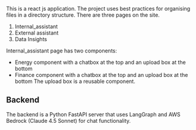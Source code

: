 This is a react js application. The project uses best practices for organising files in a directory structure. There are three pages on the site. 
1) Internal_assistant
2) External assistant 
3) Data Insights

Internal_assistant page has two components:
- Energy component with a chatbox at the top and an upload box at the bottom
- Finance component with a chatbox at the top and an upload box at the bottom
The upload box is a reusable component.

## Backend
The backend is a Python FastAPI server that uses LangGraph and AWS Bedrock (Claude 4.5 Sonnet) for chat functionality.

